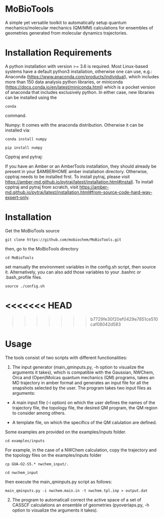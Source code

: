 # MoBioTools
A simple yet versatile toolkit to automatically setup quantum mechanics/molecular mechanics (QM/MM) calculations for ensembles of geometries generated from molecular dynamics trajectories.

# Installation Requirements
A python installation with version >= 3.6 is required. Most Linux-based systems have a default python3 installation, otherwise one can use, e.g.: Anaconda (https://www.anaconda.com/products/individual), which includes more than 150 data analysis python libraries, or miniconda (https://docs.conda.io/en/latest/miniconda.html) which is a pocket version of anaconda that includes exclusively python. In either case, new libraries can be installed using the
```
conda
```
command.


Numpy: It comes with the anaconda distribution. Otherwise it can be installed via:

```
conda install numpy
```

```
pip install numpy
```

Cpptraj and pytraj:

If you have an Amber or an AmberTools installation, they should already be present in your $AMBERHOME amber installation directory. Otherwise, cpptraj needs to be installed first. To install pytraj, please visit https://amber-md.github.io/pytraj/latest/installation.html#install. To install cpptraj and pytraj from scratch, visit https://amber-md.github.io/pytraj/latest/installation.html#from-source-code-hard-way-expert-only.

# Installation
Get the MoBioTools source
```
git clone https://github.com/mobiochem/MoBioTools.git
```
then, go to the MoBioTools directory
```
cd MoBioTools
```
set manually the environment variables in the config.sh script, then source it. Alternatively, you can also add those variables to your .bashrc or .bash_profile files.
```
source ./config.sh
```
<<<<<<< HEAD
=======


>>>>>>> b7729fe30f20ef0429e7851ce510caf08042d583

# Usage
The tools consist of two scripts with different functionalities:
1. The input generator (main_qminputs.py, -h option to visualize the arguments it takes), which is compatible with the Gaussian, NWChem, Orca and (Open)Molcas quantum mechanics (QM) programs, takes an MD trajectory in amber format and generates an input file for all the snapshots selected by the user. The program takes two input files as arguments: 

- A main input file (-i option) on which the user defines the names of the trajectory file, the topology file, the desired QM program, the QM region to consider among others.

- A template file, on which the specifics of the QM calulation are defined.

Some examples are provided on the examples/inputs folder. 
```
cd examples/inputs
```
For example, in the case of a NWChem calculation, copy the trajectory and the topology files on the examples/inputs folder
```
cp GUA-O2-S5.* nwchem_input/.

cd nwchem_input
```
then execute the main_qminputs.py script as follows:
```
main_qminputs.py -i nwchem.main.in -t nwchem.tpl.inp > output.dat
```

2. The program to automaticall correct the active space of a set of CASSCF calculations an ensemble of geometries (pyoverlaps.py, -h option to visualize the arguments it takes). 
